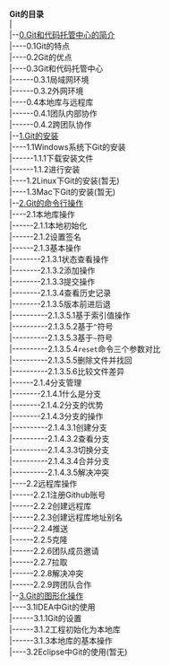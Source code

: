**Git的目录**  
|  
|--[0.Git和代码托管中心的简介](files/0.Git和代码托管中心的简介.md)  
|----0.1Git的特点  
|----0.2Git的优点  
|----0.3Git和代码托管中心  
|------0.3.1局域网环境  
|------0.3.2外网环境  
|----0.4本地库与远程库  
|------0.4.1团队内部协作  
|------0.4.2跨团队协作  
|--[1.Git的安装](files/1.Git的安装.md)  
|----1.1Windows系统下Git的安装  
|------1.1.1下载安装文件  
|------1.1.2进行安装  
|----1.2Linux下Git的安装(暂无)  
|----1.3Mac下Git的安装(暂无)  
|--[2.Git的命令行操作](files/2.Git的命令行操作.md)  
|----2.1本地库操作  
|------2.1.1本地初始化  
|------2.1.2设置签名  
|------2.1.3基本操作  
|--------2.1.3.1状态查看操作  
|--------2.1.3.2添加操作  
|--------2.1.3.3提交操作  
|--------2.1.3.4查看历史记录  
|--------2.1.3.5版本前进后退  
|----------2.1.3.5.1基于索引值操作  
|----------2.1.3.5.2基于`^`符号  
|----------2.1.3.5.3基于`~`符号  
|----------2.1.3.5.4`reset`命令三个参数对比  
|----------2.1.3.5.5删除文件并找回  
|----------2.1.3.5.6比较文件差异  
|------2.1.4分支管理  
|--------2.1.4.1什么是分支  
|--------2.1.4.2分支的优势  
|--------2.1.4.3分支的操作  
|----------2.1.4.3.1创建分支  
|----------2.1.4.3.2查看分支  
|----------2.1.4.3.3切换分支  
|----------2.1.4.3.4合并分支  
|----------2.1.4.3.5解决冲突  
|----2.2远程库操作  
|------2.2.1注册Github账号  
|------2.2.2创建远程库  
|------2.2.3创建远程库地址别名  
|------2.2.4推送  
|------2.2.5克隆  
|------2.2.6团队成员邀请  
|------2.2.7拉取  
|------2.2.8解决冲突  
|------2.2.9跨团队合作  
|--[3.Git的图形化操作](files/3.Git的图形化操作.md)  
|----3.1IDEA中Git的使用  
|------3.1.1Git的设置  
|------3.1.2工程初始化为本地库  
|------3.1.3本地库的基本操作  
|----3.2Eclipse中Git的使用(暂无)  
